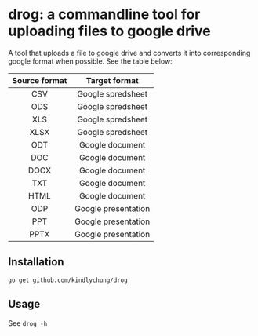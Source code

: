 # drog: a commandline tool for uploading files to google drive

A tool that uploads a file to google drive and converts it into corresponding google format when possible. 
See the table below:

**Source format**|**Target format**
:-----:|:-----:
CSV|Google spredsheet
ODS|Google spredsheet
XLS|Google spredsheet
XLSX|Google spredsheet
ODT|Google document
DOC|Google document
DOCX|Google document
TXT|Google document
HTML|Google document
ODP|Google presentation
PPT|Google presentation
PPTX|Google presentation

## Installation

```
go get github.com/kindlychung/drog
```

## Usage 

See `drog -h`